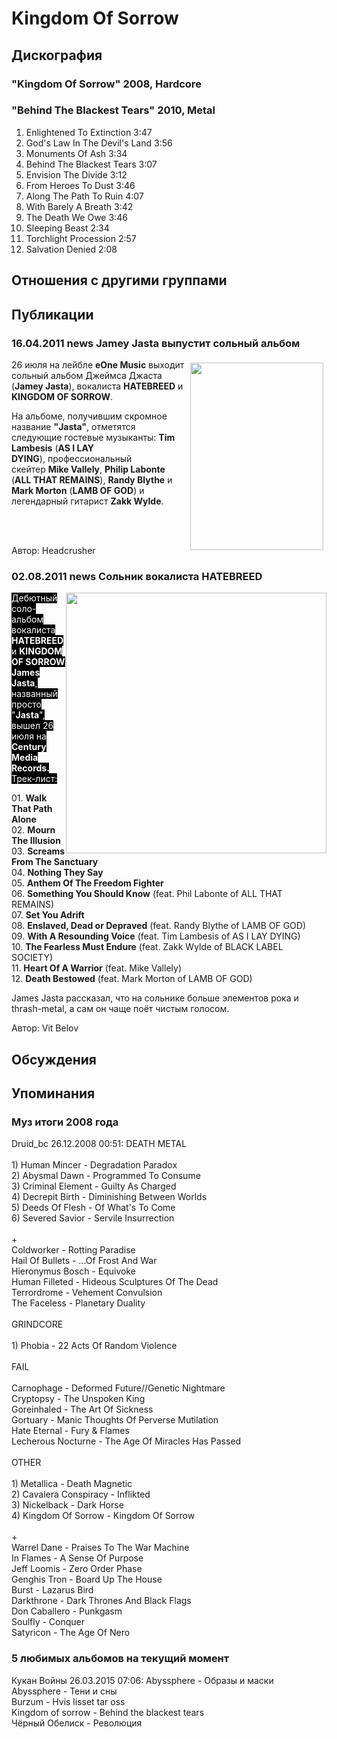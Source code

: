 # Kingdom Of Sorrow



## Дискография

### "Kingdom Of Sorrow" 2008, Hardcore



### "Behind The Blackest Tears" 2010, Metal

1. Enlightened To Extinction 3:47
2. God's Law In The Devil's Land 3:56
3. Monuments Of Ash 3:34
4. Behind The Blackest Tears 3:07
5. Envision The Divide 3:12
6. From Heroes To Dust 3:46
7. Along The Path To Ruin 4:07
8. With Barely A Breath 3:42
9. The Death We Owe 3:46
10. Sleeping Beast 2:34
11. Torchlight Procession 2:57
12. Salvation Denied 2:08


## Отношения с другими группами


## Публикации

### 16.04.2011 news Jamey Jasta выпустит сольный альбом

<P><IMG border=0 hspace=5 alt="" vspace=5 align=right src="/images/news_rus/2011.04/19231.jpg" width=213 height=300>26 июля на лейбле <STRONG>eOne Music</STRONG> выходит сольный альбом Джеймса Джаста (<STRONG>Jamey Jasta</STRONG>), вокалиста&nbsp;<STRONG>HATEBREED</STRONG> и <STRONG>KINGDOM OF SORROW</STRONG>.</P>
<P>На альбоме, получившим скромное название <STRONG>"Jasta"</STRONG>, отметятся следующие гостевые музыканты: <B>Tim Lambesis</B> (<B>AS I LAY DYING</B>),&nbsp;профессиональный скейтер&nbsp;<B>Mike Vallely</B>, <B>Philip Labonte</B> (<B>ALL THAT REMAINS</B>), <B>Randy Blythe</B> и <B>Mark Morton</B> (<B>LAMB OF GOD</B>) и легендарный гитарист&nbsp;<B>Zakk Wylde</B>. <BR></P>
<P><BR>&nbsp;</P>
Автор: Headcrusher

### 02.08.2011 news Сольник вокалиста HATEBREED

<P><FONT style="BACKGROUND-COLOR: #000000" color=#ffffff><IMG height=417 alt="" hspace=0 src="/images/news_rus/2011.08/20420.jpg" width=417 align=right border=0>Дебютный соло-альбом вокалиста <STRONG>HATEBREED</STRONG> и <STRONG>KINGDOM OF SORROW James Jasta</STRONG>, названный просто "<STRONG>Jasta</STRONG>", вышел 26 июля на <STRONG>Century Media Records. </STRONG>Трек-лист:</FONT></P>
<P>01. <B>Walk That Path Alone</B><BR>02. <B>Mourn The Illusion</B><BR>03. <B>Screams From The Sanctuary</B><BR>04. <B>Nothing They Say</B><BR>05. <B>Anthem Of The Freedom Fighter</B><BR>06. <B>Something You Should Know</B> (feat. Phil Labonte of ALL THAT REMAINS)<BR>07. <B>Set You Adrift</B><BR>08. <B>Enslaved, Dead or Depraved</B> (feat. Randy Blythe of LAMB OF GOD)<BR>09. <B>With A Resounding Voice</B> (feat. Tim Lambesis of AS I LAY DYING)<BR>10. <B>The Fearless Must Endure</B> (feat. Zakk Wylde of BLACK LABEL SOCIETY)<BR>11. <B>Heart Of A Warrior</B> (feat. Mike Vallely)<BR>12. <B>Death Bestowed</B> (feat. Mark Morton of LAMB OF GOD)</P>
<P>James Jasta рассказал, что на сольнике больше элементов рока и thrash-metal, а сам он чаще поёт чистым голосом.</P>
Автор: Vit Belov


## Обсуждения


## Упоминания

### Муз итоги 2008 года

Druid_bc 26.12.2008 00:51:
DEATH METAL<BR><BR>1) Human Mincer - Degradation Paradox<BR>2) Abysmal Dawn - Programmed To Consume<BR>3) Criminal Element - Guilty As Charged<BR>4) Decrepit Birth - Diminishing Between Worlds<BR>5) Deeds Of Flesh - Of What's To Come<BR>6) Severed Savior - Servile Insurrection<BR><BR>+<BR>Coldworker - Rotting Paradise<BR>Hail Of Bullets - ...Of Frost And War<BR>Hieronymus Bosch - Equivoke<BR>Human Filleted - Hideous Sculptures Of The Dead<BR>Terrordrome - Vehement Convulsion<BR>The Faceless - Planetary Duality<BR><BR>GRINDCORE<BR><BR>1) Phobia - 22 Acts Of Random Violence<BR><BR>FAIL<BR><BR>Carnophage - Deformed Future//Genetic Nightmare<BR>Cryptopsy - The Unspoken King<BR>Goreinhaled - The Art Of Sickness<BR>Gortuary - Manic Thoughts Of Perverse Mutilation<BR>Hate Eternal - Fury & Flames<BR>Lecherous Nocturne - The Age Of Miracles Has Passed<BR><BR>OTHER<BR><BR>1) Metallica - Death Magnetic<BR>2) Cavalera Conspiracy - Inflikted<BR>3) Nickelback - Dark Horse<BR>4) Kingdom Of Sorrow - Kingdom Of Sorrow<BR><BR>+<BR>Warrel Dane - Praises To The War Machine<BR>In Flames - A Sense Of Purpose<BR>Jeff Loomis - Zero Order Phase<BR>Genghis Tron - Board Up The House<BR>Burst - Lazarus Bird<BR>Darkthrone - Dark Thrones And Black Flags<BR>Don Caballero - Punkgasm<BR>Soulfly - Conquer<BR>Satyricon - The Age Of Nero 

### 5 любимых альбомов на текущий момент

Кукан Войны 26.03.2015 07:06:
Abyssphere - Образы и маски<BR>Abyssphere - Тени и сны<BR>Burzum - Hvis lisset tar oss<BR>Kingdom of sorrow - Behind the blackest tears<BR>Чёрный Обелиск - Революция

